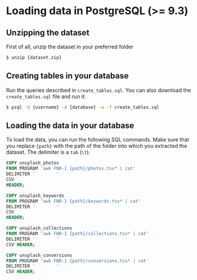 # Loading data in PostgreSQL (>= 9.3)

## Unzipping the dataset

First of all, unzip the dataset in your preferred folder

```sh
$ unzip {dataset.zip}
```

## Creating tables in your database

Run the queries described in `create_tables.sql`.
You can also download the `create_tables.sql` file and run it:

```sh
$ psql -U {username} -d {database} -a -f create_tables.sql
```

## Loading the data in your database

To load the data, you can run the following SQL commands. Make sure that you replace `{path}` with the path of the folder into which you extracted the dataset. The delimiter is a `tab` (`\t`).

```sql
COPY unsplash_photos
FROM PROGRAM 'awk FNR-1 {path}/photos.tsv* | cat'
DELIMITER '        '
CSV
HEADER;

COPY unsplash_keywords
FROM PROGRAM 'awk FNR-1 {path}/keywords.tsv* | cat'
DELIMITER '        '
CSV
HEADER;

COPY unsplash_collections
FROM PROGRAM 'awk FNR-1 {path}/collections.tsv* | cat'
DELIMITER '        '
CSV HEADER;

COPY unsplash_conversions
FROM PROGRAM 'awk FNR-1 {path}/conversions.tsv* | cat'
DELIMITER '        '
CSV HEADER;
```
